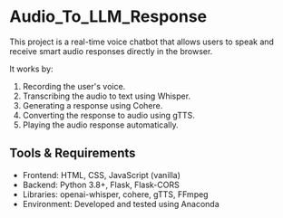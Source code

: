 # Audio_To_LLM_Response

This project is a real-time voice chatbot that allows users to speak and receive smart audio responses directly in the browser.

It works by:
1. Recording the user's voice.
2. Transcribing the audio to text using Whisper.
3. Generating a response using Cohere.
4. Converting the response to audio using gTTS.
5. Playing the audio response automatically.

## Tools & Requirements
- Frontend: HTML, CSS, JavaScript (vanilla)
- Backend: Python 3.8+, Flask, Flask-CORS
- Libraries: openai-whisper, cohere, gTTS, FFmpeg
- Environment: Developed and tested using Anaconda
